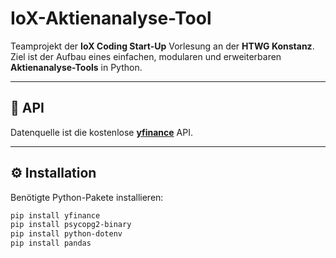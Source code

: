 # IoX-Aktienanalyse-Tool

Teamprojekt der **IoX Coding Start-Up** Vorlesung an der **HTWG Konstanz**.  
Ziel ist der Aufbau eines einfachen, modularen und erweiterbaren **Aktienanalyse-Tools** in Python.

---

## 🔗 API

Datenquelle ist die kostenlose **[yfinance](https://pypi.org/project/yfinance/)** API.

---

## ⚙️ Installation

Benötigte Python-Pakete installieren:

```bash
pip install yfinance
pip install psycopg2-binary
pip install python-dotenv
pip install pandas
